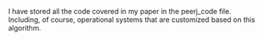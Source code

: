 I have stored all the code covered in my paper in the peerj_code file. Including, of course, operational systems that are customized based on this algorithm.
